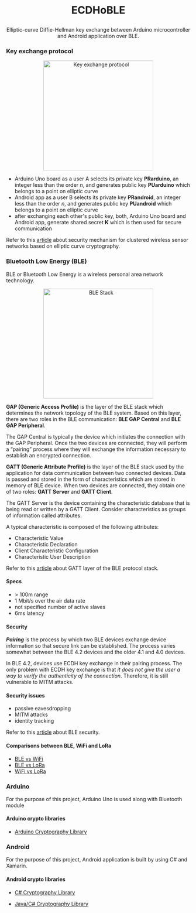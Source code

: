# <p align="center">ECDHoBLE</p>
<p align="center">Elliptic-curve Diffie-Hellman key exchange between Arduino microcontroller and Android application over BLE.</p>

### Key exchange protocol

<p align="center">
  <img alt="Key exchange protocol" src="https://github.com/m-peko/ECDHoBLE/blob/master/docs/resources/KeyExchangeProtocol.jpg" height="300px"/>
</p>

- Arduino Uno board as a user A selects its private key **PRarduino**, an integer less than the order *n*, and generates public key **PUarduino** which belongs to a point on elliptic curve
- Android app as a user B selects its private key **PRandroid**, an integer less than the order *n*, and generates public key **PUandroid** which belongs to a point on elliptic curve
- after exchanging each other's public key, both, Arduino Uno board and Android app, generate shared secret **K** which is then used for secure communication

Refer to this [article](http://www.ieeesmc.org/newsletters/back/2010_12/main_article3.html) about security mechanism for clustered wireless sensor networks based on elliptic curve cryptography.

### Bluetooth Low Energy (BLE)

BLE or Bluetooth Low Energy is a wireless personal area network technology.

<p align="center">
  <img alt="BLE Stack" src="https://github.com/m-peko/ECDHoBLE/blob/master/docs/resources/BleStack.jpg" height="300px"/>
</p>

**GAP (Generic Access Profile)** is the layer of the BLE stack which determines the network topology of the BLE system. Based on this layer, there are two roles in the BLE communication: **BLE GAP Central** and **BLE GAP Peripheral**.

The GAP Central is typically the device which initiates the connection with the GAP Peripheral. Once the two devices are connected, they will perform a “pairing” process where they will exchange the information necessary to establish an encrypted connection.

**GATT (Generic Attribute Profile)** is the layer of the BLE stack used by the application for data communication between two connected devices. Data is passed and stored in the form of characteristics which are stored in memory of BLE device. When two devices are connected, they obtain one of two roles: **GATT Server** and **GATT Client**.

The GATT Server is the device containing the characteristic database that is being read or written by a GATT Client. Consider characteristics as groups of information called attributes.

A typical characteristic is composed of the following attributes:

- Characteristic Value
- Characteristic Declaration
- Client Characteristic Configuration
- Characteristic User Description

Refer to this [article](http://dev.ti.com/tirex/content/simplelink_cc2640r2_sdk_1_40_00_45/docs/blestack/ble_user_guide/html/ble-stack-3.x/gatt.html) about GATT layer of the BLE protocol stack.

#### Specs

- \> 100m range
- 1 Mbit/s over the air data rate
- not specified number of active slaves
- 6ms latency

#### Security 

***Pairing*** is the process by which two BLE devices exchange device information so that secure link can be established. The process varies somewhat between the BLE 4.2 devices and the older 4.1 and 4.0 devices.

In BLE 4.2, devices use ECDH key exchange in their pairing process. The only problem with ECDH key exchange is that *it does not give the user a way to verify the authenticity of the connection*. Therefore, it is still vulnerable to MITM attacks.

#### Security issues

- passive eavesdropping
- MITM attacks
- identity tracking

Refer to this [article](https://www.digikey.com/eewiki/display/Wireless/A+Basic+Introduction+to+BLE+Security) about BLE security. 

#### Comparisons between BLE, WiFi and LoRa

- [BLE vs WiFi](https://hackernoon.com/ble-vs-wi-fi-a-comparison-of-wireless-technology-for-iot-product-development-1c7be179f379)
- [BLE vs LoRa](https://www.mwrf.com/systems/lorable-puts-iot-everywhere-map)
- [WiFi vs LoRa](https://medium.com/bytes-io/lora-vs-wifi-3-questions-d9c93137fca)

### Arduino

For the purpose of this project, Arduino Uno is used along with Bluetooth module

#### Arduino crypto libraries

- [Arduino Cryptography Library](https://rweather.github.io/arduinolibs/index.html)

### Android

For the purpose of this project, Android application is built by using C# and Xamarin.

#### Android crypto libraries

 - [C# Cryptography Library](http://securitydriven.net/inferno/#DHM%20Key%20Exchange)
 
 - [Java/C# Cryptography Library](https://www.bouncycastle.org/)
